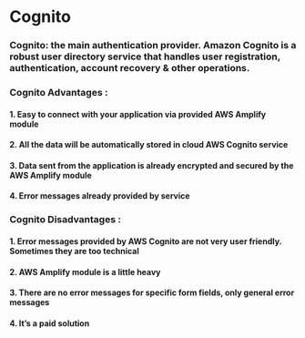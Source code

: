 # Cognito

### Cognito: the main authentication provider. Amazon Cognito is a robust user directory service that handles user registration, authentication, account recovery & other operations.

### Cognito Advantages :

#### 1. Easy to connect with your application via provided AWS Amplify module

#### 2. All the data will be automatically stored in cloud AWS Cognito service

#### 3. Data sent from the application is already encrypted and secured by the AWS Amplify module

#### 4. Error messages already provided by service

### Cognito Disadvantages :

#### 1. Error messages provided by AWS Cognito are not very user friendly. Sometimes they are too technical

#### 2. AWS Amplify module is a little heavy

#### 3. There are no error messages for specific form fields, only general error messages

#### 4. It’s a paid solution
